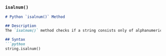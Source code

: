 ### `isalnum()` 
```md
# Python `isalnum()` Method

## Description
The `isalnum()` method checks if a string consists only of alphanumeric characters (A-Z, a-z, 0-9).

## Syntax
```python
string.isalnum()

